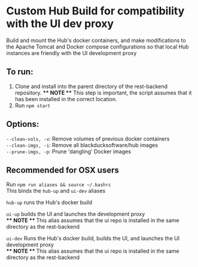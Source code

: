 # Custom Hub Build for compatibility with the UI dev proxy
Build and mount the Hub's docker containers, and make modifications to the Apache Tomcat and Docker compose configurations so that local Hub instances are friendly with the UI development proxy

## To run:
1. Clone and install into the parent directory of the rest-backend repository. <b>** NOTE **</b> This step is important, the script assumes that it has been installed in the correct location.
2. Run ```npm start```

## Options:
```--clean-vols, -v```: Remove volumes of previous docker containers
<br>```--clean-imgs, -i```: Remove all blackducksoftware/hub images
<br>```--prune-imgs, -p```: Prune 'dangling' Docker images

## Recommended for OSX users
Run ```npm run aliases && source ~/.bashrc```
<br> This binds the `hub-up` and `ui-dev` aliases

`hub-up` runs the Hub's docker build

`ui-up` builds the UI and launches the development proxy
<br><b> ** NOTE ** </b> This alias assumes that the ui repo is installed in the same directory as the rest-backend

`ui-dev` Runs the Hub's docker build, builds the UI, and launches the UI development proxy 
<br><b> ** NOTE ** </b> This alias assumes that the ui repo is installed in the same directory as the rest-backend
